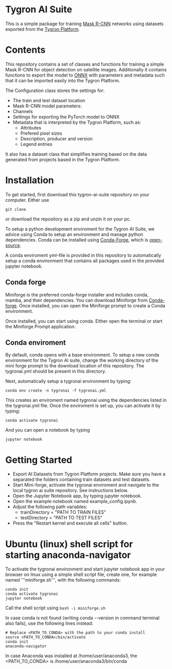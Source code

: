 # Tygron AI Suite
This is a simple package for training [Mask R-CNN](https://pytorch.org/vision/main/models/mask_rcnn.html) networks using datasets exported from the [Tygron Platform](www.tygron.com).


# Contents
This repository contains a set of classes and functions for training a simple Mask R-CNN for object detection on satellite images. Additionally it contains functions to export the model to [ONNX](https://onnx.ai/) with parameters and metadata such that it can be imported easily into the Tygron Platform.

The Configuration class stores the settings for:
* The train and test dataset location
* Mask R-CNN model parameters:
 * Channels
* Settings for exporting the PyTorch model to ONNX
* Metadata that is interpreted by the Tygron Platform, such as:
  * Attributes
  * Prefered pixel sizes
  * Description, producer and version
  * Legend entries

It also has a dataset class that simplifies training based on the data generated from projects based in the Tygron Platform.

# Installation
To get started, first download this tygron-ai-suite repository on your computer. Either use 
```
git clone
```
or download the repository as a zip and unzin it on your pc. 

To setup a python development enviroment for the Tygron AI Suite, we advice using Conda to setup an environment and manage python dependencies. Conda can be installed using [Conda-Forge](https://conda-forge.org), which is [open-source](https://github.com/conda-forge/miniforge).

A conda enviroment yml-file is provided in this repository to automatically setup a conda environment that contains all packages used in the provided jupyter notebook.

## Conda forge
Miniforge is the preferred conda-forge installer and includes conda, mamba, and their dependencies. You can download Miniforge from  [Conda-forge](https://conda-forge.org/download/). Once installed, you can open the Miniforge prompt to create a Conda environment.

Once installed, you can start using conda. Either open the terminal or start the Miniforge Prompt application.

## Conda enviroment
By default, conda opens with a base environment. To setup a new conda environment for the Tygron AI suite, change the working directory of the mini forge prompt to the download location of this repository. The tygronai.yml should be present in this directory.

Next, automatically setup a tygronai environment by typing:
```
conda env create -n tygronai -f tygronai.yml
```
This creates an enviroment named tygronai using the dependencies listed in the tygronai.yml file. Once the enviroment is set up, you can activate it by typing:
```
conda activate tygronai
```
And you can open a notebook by typing
```
jupyter notebook
```

# Getting Started

* Export AI Datasets from Tygron Platform projects. Make sure you have a separated the folders containing train datasets and test datasets.
* Start Mini-forge, activate the tygronai enviroment and navigate to the local tygron ai suite repository. See instructions below.
* Open the Jupyter Notebook app, by typing jupyter notebook.
* Open the example notebook named example_config.ipynb.
* Adjust the following path variables:
  * trainDirectory = "PATH TO TRAIN FILES"
  * testDirectory = "PATH TO TEST FILES"
* Press the "Restart kernel and execute all cells" button.

# Ubuntu (linux) shell script for starting anaconda-navigator
To activate the tygronai environment and start jupyter notebook app in your browser on linux using a simple shell script file, create one, for example named '''miniforge.sh''', with the following commands:
```
conda init 
conda activate tygronai
jupyter notebook
```
Call the shell script using ```bash -i miniforge.sh```

In case conda is not found (writing conda --version in command terminal also fails), use the following lines instead:
```
# Replace <PATH_TO_CONDA> with the path to your conda install
source <PATH_TO_CONDA>/bin/activate
conda init 
anaconda-navigator
```
In case Anaconda was installed at /home/user/anaconda3, the <PATH_TO_CONDA> is /home/user/anaconda3/bin/conda


